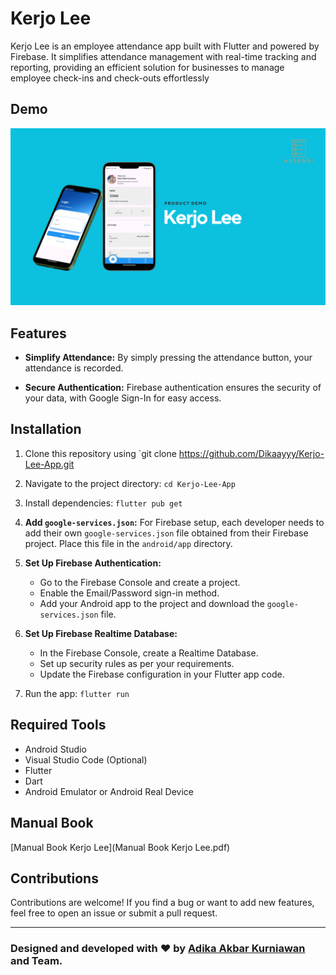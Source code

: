 # Kerjo Lee

Kerjo Lee is an employee attendance app built with Flutter and powered by Firebase. It simplifies attendance management with real-time tracking and reporting, providing an efficient solution for businesses to manage employee check-ins and check-outs effortlessly

## Demo

<img src="banner.png">

## Features

- **Simplify Attendance:** By simply pressing the attendance button, your attendance is recorded.

- **Secure Authentication:** Firebase authentication ensures the security of your data, with Google Sign-In for easy access.

## Installation

1. Clone this repository using `git clone https://github.com/Dikaayyy/Kerjo-Lee-App.git
2. Navigate to the project directory: `cd Kerjo-Lee-App`
3. Install dependencies: `flutter pub get`
4. **Add `google-services.json`:** For Firebase setup, each developer needs to add their own `google-services.json` file obtained from their Firebase project. Place this file in the `android/app` directory.

6. **Set Up Firebase Authentication:**
   - Go to the Firebase Console and create a project.
   - Enable the Email/Password sign-in method.
   - Add your Android app to the project and download the `google-services.json` file.

7. **Set Up Firebase Realtime Database:**
   - In the Firebase Console, create a Realtime Database.
   - Set up security rules as per your requirements.
   - Update the Firebase configuration in your Flutter app code.

8. Run the app: `flutter run`

## Required Tools

- Android Studio
- Visual Studio Code (Optional)
- Flutter
- Dart
- Android Emulator or Android Real Device

## Manual Book
[Manual Book Kerjo Lee](Manual Book Kerjo Lee.pdf)

## Contributions

Contributions are welcome! If you find a bug or want to add new features, feel free to open an issue or submit a pull request.

-----

### Designed and developed with ❤️ by [Adika Akbar Kurniawan](https://www.linkedin.com/in/adika-akbar-kurniawan/) and Team.
